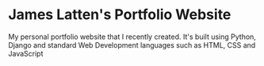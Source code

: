 # James Latten's Portfolio Website
My personal portfolio website that I recently created. It's built using Python, Django and standard Web Development languages such as HTML, CSS and JavaScript
